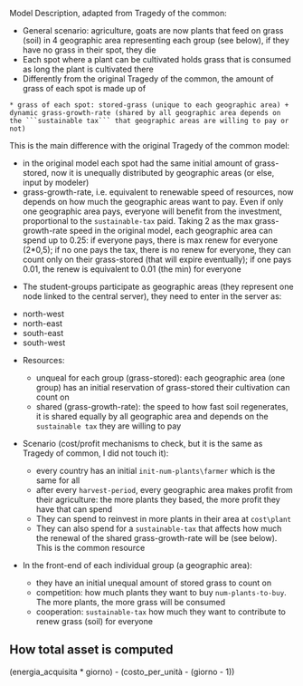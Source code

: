 Model Description, adapted from Tragedy of the common:

* General scenario: agriculture, goats are now plants that feed on grass (soil) in 4 geographic area representing each group (see below), if they have no grass in their spot, they die
* Each spot where a plant can be cultivated holds grass that is consumed as long the plant is cultivated there
* Differently from the original Tragedy of the common, the amount of grass of each spot is made up of
```
* grass of each spot: stored-grass (unique to each geographic area) + dynamic grass-growth-rate (shared by all geographic area depends on the ```sustainable tax``` that geographic areas are willing to pay or not)
```

This is the main difference with the original Tragedy of the common model:
  + in the original model each spot had the same initial amount of grass-stored, now it is unequally distributed by geographic areas (or else, input by modeler)
  + grass-growth-rate, i.e. equivalent to renewable speed of resources, now depends on how much the geographic areas want to pay. Even if only one geographic area pays, everyone will benefit from the investment, proportional to the ```sustainable-tax``` paid. Taking 2 as the max grass-growth-rate speed in the original model, each geographic area can spend up to 0.25: if everyone pays, there is max renew for everyone (2*0,5); if no one pays the tax, there is no renew for everyone, they can count only on their grass-stored  (that will expire  eventually); if one pays 0.01, the renew is equivalent to 0.01 (the min) for everyone

* The student-groups participate as geographic areas (they represent one node linked to the central server), they need to enter in the server as: 
 + north-west
 + north-east
 + south-east
 + south-west

* Resources:
  + unqueal for each group (grass-stored): each geographic area (one group) has an initial reservation of grass-stored their cultivation can count on
  + shared (grass-growth-rate): the speed to how fast soil regenerates, it is shared equally by all geographic area and depends on the ```sustainable tax``` they are willing to pay
 
* Scenario (cost/profit mechanisms to check, but it is the same as Tragedy of common, I did not touch it):
  + every country has an initial ```init-num-plants\farmer``` which is the same for all
  + after every ```harvest-period```, every geographic area makes profit from their agriculture: the more plants they based, the more profit they have that can spend
  + They can spend to reinvest in more plants in their area at ```cost\plant```
  + They can also spend for a ```sustainable-tax``` that affects how much the renewal of the shared grass-growth-rate will be (see below). This is the common resource

* In the front-end of each individual group (a geographic area):
  + they have an initial unequal amount of stored grass to count on
  + competition: how much plants they want to buy ```num-plants-to-buy```. The more plants, the more grass will be consumed
  + cooperation: ```sustainable-tax``` how much they want to contribute to renew grass (soil) for everyone

## How total asset is computed

(energia_acquisita * giorno) - (costo_per_unità - (giorno - 1))
